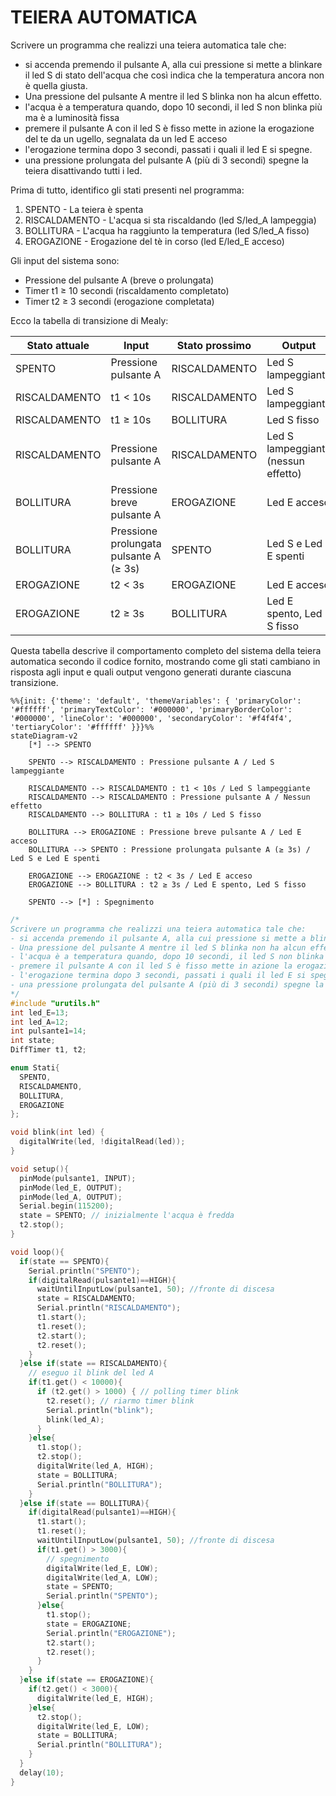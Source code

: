 
# **TEIERA AUTOMATICA**

Scrivere un programma che realizzi una teiera automatica tale che:
- si accenda premendo il pulsante A, alla cui pressione si mette a blinkare il led S di stato dell'acqua che così indica che la temperatura ancora non è quella giusta. 
- Una pressione del pulsante A mentre il led S blinka non ha alcun effetto.
- l'acqua è a temperatura quando, dopo 10 secondi, il led S non blinka più ma è a luminosità fissa
- premere il pulsante A con il  led S è fisso mette in azione la erogazione del te da un ugello, segnalata da un led E acceso
- l'erogazione termina dopo 3 secondi, passati i quali il led E si spegne.
- una pressione prolungata del pulsante A (più di 3 secondi) spegne la teiera disattivando tutti i led.

Prima di tutto, identifico gli stati presenti nel programma:
1. SPENTO - La teiera è spenta
2. RISCALDAMENTO - L'acqua si sta riscaldando (led S/led_A lampeggia)
3. BOLLITURA - L'acqua ha raggiunto la temperatura (led S/led_A fisso)
4. EROGAZIONE - Erogazione del tè in corso (led E/led_E acceso)

Gli input del sistema sono:
- Pressione del pulsante A (breve o prolungata)
- Timer t1 ≥ 10 secondi (riscaldamento completato)
- Timer t2 ≥ 3 secondi (erogazione completata)

Ecco la tabella di transizione di Mealy:

| Stato attuale | Input | Stato prossimo | Output |
|---------------|-------|---------------|--------|
| SPENTO | Pressione pulsante A | RISCALDAMENTO | Led S lampeggiante |
| RISCALDAMENTO | t1 < 10s | RISCALDAMENTO | Led S lampeggiante |
| RISCALDAMENTO | t1 ≥ 10s | BOLLITURA | Led S fisso |
| RISCALDAMENTO | Pressione pulsante A | RISCALDAMENTO | Led S lampeggiante (nessun effetto) |
| BOLLITURA | Pressione breve pulsante A | EROGAZIONE | Led E acceso |
| BOLLITURA | Pressione prolungata pulsante A (≥ 3s) | SPENTO | Led S e Led E spenti |
| EROGAZIONE | t2 < 3s | EROGAZIONE | Led E acceso |
| EROGAZIONE | t2 ≥ 3s | BOLLITURA | Led E spento, Led S fisso |

Questa tabella descrive il comportamento completo del sistema della teiera automatica secondo il codice fornito, mostrando come gli stati cambiano in risposta agli input e quali output vengono generati durante ciascuna transizione.

```mermaid
%%{init: {'theme': 'default', 'themeVariables': { 'primaryColor': '#ffffff', 'primaryTextColor': '#000000', 'primaryBorderColor': '#000000', 'lineColor': '#000000', 'secondaryColor': '#f4f4f4', 'tertiaryColor': '#ffffff' }}}%%
stateDiagram-v2
    [*] --> SPENTO
    
    SPENTO --> RISCALDAMENTO : Pressione pulsante A / Led S lampeggiante
    
    RISCALDAMENTO --> RISCALDAMENTO : t1 < 10s / Led S lampeggiante
    RISCALDAMENTO --> RISCALDAMENTO : Pressione pulsante A / Nessun effetto
    RISCALDAMENTO --> BOLLITURA : t1 ≥ 10s / Led S fisso
    
    BOLLITURA --> EROGAZIONE : Pressione breve pulsante A / Led E acceso
    BOLLITURA --> SPENTO : Pressione prolungata pulsante A (≥ 3s) / Led S e Led E spenti
    
    EROGAZIONE --> EROGAZIONE : t2 < 3s / Led E acceso
    EROGAZIONE --> BOLLITURA : t2 ≥ 3s / Led E spento, Led S fisso
    
    SPENTO --> [*] : Spegnimento
```

```C++
/*
Scrivere un programma che realizzi una teiera automatica tale che:
- si accenda premendo il pulsante A, alla cui pressione si mette a blinkare il led S di stato dell'acqua che così indica che la temperatura ancora non è quella giusta.
- Una pressione del pulsante A mentre il led S blinka non ha alcun effetto.
- l'acqua è a temperatura quando, dopo 10 secondi, il led S non blinka più ma è a luminosità fissa
- premere il pulsante A con il led S è fisso mette in azione la erogazione del te da un ugello, segnalata da un led E acceso
- l'erogazione termina dopo 3 secondi, passati i quali il led E si spegne.
- una pressione prolungata del pulsante A (più di 3 secondi) spegne la teiera disattivando tutti i led.
*/
#include "urutils.h"
int led_E=13;
int led_A=12;
int pulsante1=14;
int state;
DiffTimer t1, t2;

enum Stati{
  SPENTO,
  RISCALDAMENTO,
  BOLLITURA,
  EROGAZIONE
};

void blink(int led) {
  digitalWrite(led, !digitalRead(led));
}

void setup(){
  pinMode(pulsante1, INPUT);
  pinMode(led_E, OUTPUT);
  pinMode(led_A, OUTPUT);
  Serial.begin(115200);
  state = SPENTO; // inizialmente l'acqua è fredda
  t2.stop();
}

void loop(){
  if(state == SPENTO){
    Serial.println("SPENTO");
    if(digitalRead(pulsante1)==HIGH){
      waitUntilInputLow(pulsante1, 50); //fronte di discesa
      state = RISCALDAMENTO;
      Serial.println("RISCALDAMENTO");
      t1.start();
      t1.reset();
      t2.start();
      t2.reset();
    }
  }else if(state == RISCALDAMENTO){
    // eseguo il blink del led A
    if(t1.get() < 10000){
      if (t2.get() > 1000) { // polling timer blink
        t2.reset(); // riarmo timer blink
        Serial.println("blink");
        blink(led_A);
      }
    }else{
      t1.stop();
      t2.stop();
      digitalWrite(led_A, HIGH);
      state = BOLLITURA;
      Serial.println("BOLLITURA");
    }
  }else if(state == BOLLITURA){
    if(digitalRead(pulsante1)==HIGH){
      t1.start();
      t1.reset();
      waitUntilInputLow(pulsante1, 50); //fronte di discesa
      if(t1.get() > 3000){
        // spegnimento
        digitalWrite(led_E, LOW);
        digitalWrite(led_A, LOW);
        state = SPENTO;
        Serial.println("SPENTO");
      }else{
        t1.stop();
        state = EROGAZIONE;
        Serial.println("EROGAZIONE");
        t2.start();
        t2.reset();
      }
    }
  }else if(state == EROGAZIONE){
    if(t2.get() < 3000){
      digitalWrite(led_E, HIGH);
    }else{
      t2.stop();
      digitalWrite(led_E, LOW);
      state = BOLLITURA;
      Serial.println("BOLLITURA");
    }
  }
  delay(10);
}
```
